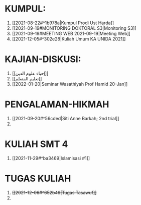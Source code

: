 # KUMPUL:
1. [[2021-08-22#^1b978a|Kumpul Prodi Ust Harda]]
2. [[2021-09-19#MONITORING DOKTORAL S3|Monitoring S3]]
3. [[2021-09-19#MEETING WEB 2021-09-19|Meeting Web]]
4. [[2021-12-05#^302e28|Kuliah Umum KA UNIDA 2021]]

# KAJIAN-DISKUSI:
1. [[إحياء علوم الدين]]
2. [[تعليم المتعلم]]
3. [[2022-01-20|Seminar Wasathiyah Prof Hamid 20-Jan]]

# PENGALAMAN-HIKMAH
1. [[2021-09-20#^56cded|Siti Anne Barkah; 2nd trial]]
2. 

# KULIAH SMT 4
1. [[2021-11-29#^ba3469|Islamisasi #1]]

# TUGAS KULIAH
1. ~~[[2021-12-06#^652b49|Tugas Tasawuf]]~~
2. 